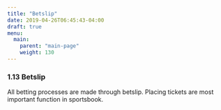 ```yaml
---
title: "Betslip"
date: 2019-04-26T06:45:43-04:00
draft: true
menu:
  main:
    parent: "main-page"
    weight: 130
---
```


### 1.13 Betslip

All betting processes are made through betslip. Placing tickets are most important function in sportsbook.
